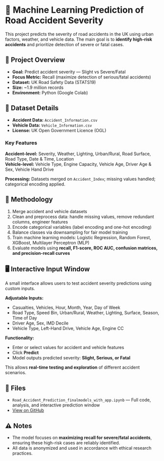 # 🚦 Machine Learning Prediction of Road Accident Severity

This project predicts the severity of road accidents in the UK using urban factors, weather, and vehicle data. The main goal is to **identify high-risk accidents** and prioritize detection of severe or fatal cases.  

## 📌 Project Overview

- **Goal:** Predict accident severity — Slight vs Severe/Fatal  
- **Focus Metric:** Recall (maximize detection of serious/fatal accidents)  
- **Dataset:** UK Road Safety Data (STATS19)  
- **Size:** ~1.9 million records  
- **Environment:** Python (Google Colab)  

## 📁 Dataset Details

- **Accident Data:** `Accident_Information.csv`  
- **Vehicle Data:** `Vehicle_Information.csv`  
- **License:** UK Open Government Licence (OGL)  

### Key Features

**Accident-level:** Severity, Weather, Lighting, Urban/Rural, Road Surface, Road Type, Date & Time, Location  
**Vehicle-level:** Vehicle Type, Engine Capacity, Vehicle Age, Driver Age & Sex, Vehicle Hand Drive  

**Processing:** Datasets merged on `Accident_Index`; missing values handled; categorical encoding applied.  

## 🧹 Methodology

1. Merge accident and vehicle datasets  
2. Clean and preprocess data: handle missing values, remove redundant columns, engineer features  
3. Encode categorical variables (label encoding and one-hot encoding)  
4. Balance classes via downsampling for fair model training  
5. Train machine learning models: Logistic Regression, Random Forest, XGBoost, Multilayer Perceptron (MLP)  
6. Evaluate models using **recall, F1-score, ROC AUC, confusion matrices, and precision-recall curves**  

## 🖥 Interactive Input Window

A small interface allows users to test accident severity predictions using custom inputs.

**Adjustable Inputs:**

- Casualties, Vehicles, Hour, Month, Year, Day of Week  
- Road Type, Speed Bin, Urban/Rural, Weather, Lighting, Surface, Season, Time of Day  
- Driver Age, Sex, IMD Decile  
- Vehicle Type, Left-Hand Drive, Vehicle Age, Engine CC  

**Functionality:**

- Enter or select values for accident and vehicle features  
- Click **Predict**  
- Model outputs predicted severity: **Slight, Serious, or Fatal**  

This allows **real-time testing and exploration** of different accident scenarios.  

## 📂 Files

- `Road_Accident_Prediction_finalmodels_with_app.ipynb` — Full code, analysis, and interactive prediction window  
- [View on GitHub](#)  

## ⚠️ Notes

- The model focuses on **maximizing recall for severe/fatal accidents**, ensuring these high-risk cases are reliably identified.  
- All data is anonymized and used in accordance with ethical research practices.  
